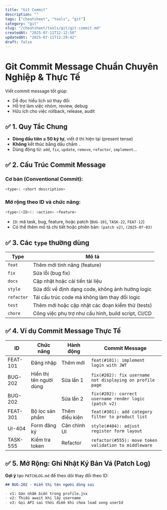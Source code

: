 ```yaml
---
title: "Git Commit"
description: ""
tags: ["cheatsheet", "tools", "git"]
category: "git"
slug: "/cheatsheet/tools/git/git-commit.md"
createdAt: "2025-07-11T12:12:50"
updatedAt: "2025-07-11T12:29:42"
draft: false
---
```

# Git Commit Message Chuẩn Chuyên Nghiệp & Thực Tế

Viết commit message tốt giúp:

- Dễ đọc hiểu lịch sử thay đổi
- Hỗ trợ làm việc nhóm, review, debug
- Hữu ích cho việc rollback, release, audit

## ✅ 1. Quy Tắc Chung

- **Dòng đầu tiên ≤ 50 ký tự**, viết ở thì hiện tại (present tense)
- **Không** kết thúc bằng dấu chấm `.`
- Dùng động từ: `add`, `fix`, `update`, `remove`, `refactor`, `implement`...

## ✅ 2. Cấu Trúc Commit Message

### Cơ bản (Conventional Commit):

```bash
<type>: <short description>
```

### Mở rộng theo ID và chức năng:

```bash
<type>(<ID>): <action> <feature>
```

- `ID`: mã task, bug, feature, hoặc patch (`BUG-101`, `TASK-22`, `FEAT-12`)
- Có thể thêm mô tả chi tiết hoặc phiên bản: `(patch v2)`, `(2025-07-03)`

## ✅ 3. Các `type` thường dùng

| Type       | Mô tả                                               |
| ---------- | --------------------------------------------------- |
| `feat`     | Thêm mới tính năng (feature)                        |
| `fix`      | Sửa lỗi (bug fix)                                   |
| `docs`     | Cập nhật hoặc cải tiến tài liệu                     |
| `style`    | Sửa đổi về định dạng code, không ảnh hưởng logic    |
| `refactor` | Tái cấu trúc code mà không làm thay đổi logic       |
| `test`     | Thêm mới hoặc cập nhật các đoạn kiểm thử (tests)    |
| `chore`    | Công việc phụ trợ như cấu hình, build script, CI/CD |


## ✅ 4. Ví dụ Commit Message Thực Tế

| ID       | Chức năng               | Hành động      | Commit Message                                           |
| -------- | ----------------------- | -------------- | -------------------------------------------------------- |
| FEAT-101 | Đăng nhập               | Thêm mới       | `feat(#101): implement login with JWT`                   |
| BUG-202  | Hiển thị tên người dùng | Sửa lần 1      | `fix(#202): fix username not displaying on profile page` |
| BUG-202  |                         | Sửa lần 2      | `fix(#202): correct username render logic (patch v2)`    |
| FEAT-301 | Bộ lọc sản phẩm         | Thêm điều kiện | `feat(#301): add category filter to product list`        |
| UI-404   | Form đăng ký            | Căn chỉnh UI   | `style(#404): adjust register form layout`               |
| TASK-555 | Kiểm tra token          | Refactor       | `refactor(#555): move token validation to middleware`    |

## ✅ 5. Mở Rộng: Ghi Nhật Ký Bản Vá (Patch Log)

**Gợi ý** tạo `PATCHLOG.md` để theo dõi thay đổi theo ID:

```markdown
## BUG-202 - Hiển thị tên người dùng sai

- v1: Gán nhầm biến trong profile.jsx
- v2: Thiếu await khi lấy username
- v3: Gọi API sai thời điểm khi chưa load xong userId
```
